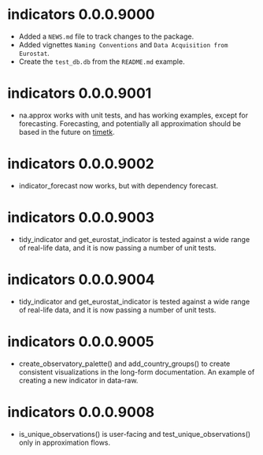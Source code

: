 # indicators 0.0.0.9000

* Added a `NEWS.md` file to track changes to the package.
* Added vignettes `Naming Conventions` and `Data Acquisition from Eurostat`.
* Create the `test_db.db` from the `README.md` example.

# indicators 0.0.0.9001
* na.approx works with unit tests, and has working examples, except for forecasting. Forecasting, and potentially all approximation should be based in the future on [timetk](https://business-science.github.io/timetk/).

# indicators 0.0.0.9002
* indicator_forecast now works, but with dependency forecast.

# indicators 0.0.0.9003
* tidy_indicator and get_eurostat_indicator is tested against a wide range of real-life data, and it is now passing a number of unit tests. 

# indicators 0.0.0.9004
* tidy_indicator and get_eurostat_indicator is tested against a wide range of real-life data, and it is now passing a number of unit tests. 

# indicators 0.0.0.9005
* create_observatory_palette() and add_country_groups() to create consistent visualizations in the long-form documentation. An example of creating a new indicator in data-raw.

# indicators 0.0.0.9008
* is_unique_observations() is user-facing and test_unique_observations() only in approximation flows.
